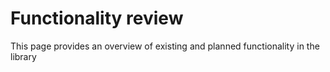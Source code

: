 # Functionality review

This page provides an overview of existing and planned functionality in the library